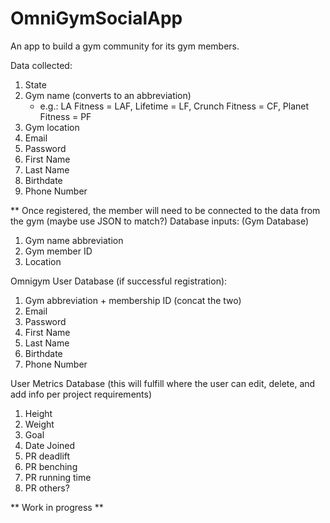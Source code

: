 # OmniGymSocialApp
An app to build a gym community for its gym members.

Data collected:
1. State
2. Gym name (converts to an abbreviation)
   - e.g.: LA Fitness = LAF, Lifetime = LF, Crunch Fitness = CF, Planet Fitness = PF
4. Gym location
5. Email
6. Password
7. First Name
8. Last Name
9. Birthdate
10. Phone Number

** Once registered, the member will need to be connected to the data from the gym (maybe use JSON to match?)
Database inputs:
  (Gym Database)
  1. Gym name abbreviation
  2. Gym member ID
  3. Location

Omnigym User Database (if successful registration):
  1. Gym abbreviation + membership ID (concat the two)
  2. Email
  3. Password
  4. First Name
  5. Last Name
  6. Birthdate
  7. Phone Number

User Metrics Database (this will fulfill where the user can edit, delete, and add info per project requirements)
  1. Height
  2. Weight
  3. Goal
  4. Date Joined
  5. PR deadlift
  6. PR benching
  7. PR running time
  8. PR others?
  


** Work in progress **
